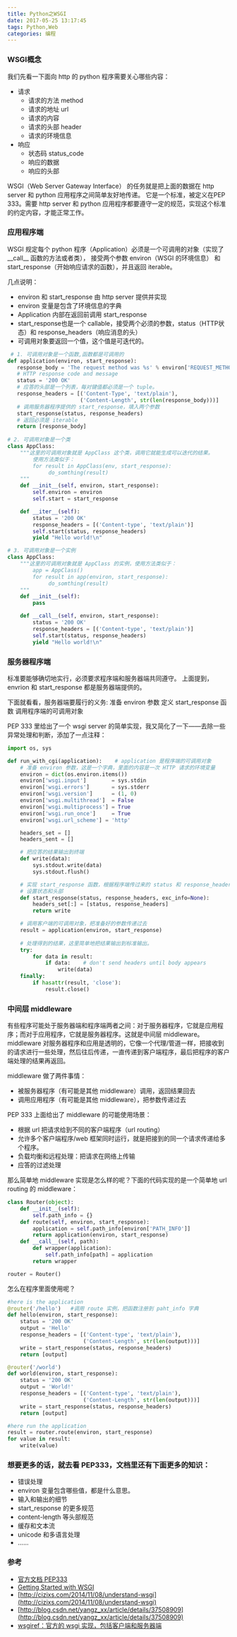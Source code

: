 ```yaml
---
title: Python之WSGI
date: 2017-05-25 13:17:45
tags: Python,Web
categories: 编程
---
```

### WSGI概念
我们先看一下面向 http 的 python 程序需要关心哪些内容：

* 请求
    * 请求的方法 method
    * 请求的地址 url
    * 请求的内容
    * 请求的头部 header
    * 请求的环境信息
* 响应
    * 状态码 status_code
    * 响应的数据
    * 响应的头部

WSGI（Web Server Gateway Interface） 的任务就是把上面的数据在 http server 和 python 应用程序之间简单友好地传递。
它是一个标准，被定义在PEP 333。需要 http server 和 python 应用程序都要遵守一定的规范，实现这个标准的约定内容，才能正常工作。

### 应用程序端
WSGI 规定每个 python 程序（Application）必须是一个可调用的对象（实现了\_\_call\_\_ 函数的方法或者类），
接受两个参数 environ（WSGI 的环境信息） 和 start_response（开始响应请求的函数），并且返回 iterable。

几点说明：
* environ 和 start_response 由 http server 提供并实现
* environ 变量是包含了环境信息的字典
* Application 内部在返回前调用 start_response
* start\_response也是一个 callable，接受两个必须的参数，status（HTTP状态）和 response\_headers（响应消息的头）
* 可调用对象要返回一个值，这个值是可迭代的。

```python
 # 1. 可调用对象是一个函数,函数都是可调用的
def application(environ, start_response):
   response_body = 'The request method was %s' % environ['REQUEST_METHOD']
   # HTTP response code and message
   status = '200 OK'
   # 应答的头部是一个列表，每对键值都必须是一个 tuple。
   response_headers = [('Content-Type', 'text/plain'),
                       ('Content-Length', str(len(response_body)))]
   # 调用服务器程序提供的 start_response，填入两个参数
   start_response(status, response_headers)
   # 返回必须是 iterable
   return [response_body]	
   
# 2. 可调用对象是一个类
class AppClass:
	"""这里的可调用对象就是 AppClass 这个类，调用它就能生成可以迭代的结果。
		使用方法类似于： 
		for result in AppClass(env, start_response):
		     do_somthing(result)
	"""
    def __init__(self, environ, start_response):
        self.environ = environ
        self.start = start_response

    def __iter__(self):
        status = '200 OK'
        response_headers = [('Content-type', 'text/plain')]
        self.start(status, response_headers)
        yield "Hello world!\n"

# 3. 可调用对象是一个实例 
class AppClass:
	"""这里的可调用对象就是 AppClass 的实例，使用方法类似于： 
		app = AppClass()
		for result in app(environ, start_response):
		     do_somthing(result)
	"""
    def __init__(self):
        pass

    def __call__(self, environ, start_response):
        status = '200 OK'
        response_headers = [('Content-type', 'text/plain')]
        self.start(status, response_headers)
        yield "Hello world!\n"
```

### 服务器程序端
标准要能够确切地实行，必须要求程序端和服务器端共同遵守。
上面提到， envrion 和 start_response 都是服务器端提供的。

下面就看看，服务器端要履行的义务:
准备 environ 参数
定义 start_response 函数
调用程序端的可调用对象

PEP 333 里给出了一个 wsgi server 的简单实现，我又简化了一下——去除一些异常处理和判断，添加了一点注释：
```python
import os, sys

def run_with_cgi(application):    # application 是程序端的可调用对象
	# 准备 environ 参数，这是一个字典，里面的内容是一次 HTTP 请求的环境变量
    environ = dict(os.environ.items())
    environ['wsgi.input']        = sys.stdin
    environ['wsgi.errors']       = sys.stderr
    environ['wsgi.version']      = (1, 0)
    environ['wsgi.multithread']  = False
    environ['wsgi.multiprocess'] = True
    environ['wsgi.run_once']     = True	        
    environ['wsgi.url_scheme'] = 'http'

    headers_set = []
    headers_sent = []

	# 把应答的结果输出到终端
    def write(data):
        sys.stdout.write(data)
        sys.stdout.flush()

	# 实现 start_response 函数，根据程序端传过来的 status 和 response_headers 参数，
	# 设置状态和头部
    def start_response(status, response_headers, exc_info=None):
        headers_set[:] = [status, response_headers]
      	return write

	# 调用客户端的可调用对象，把准备好的参数传递过去
    result = application(environ, start_response)
    
    # 处理得到的结果，这里简单地把结果输出到标准输出。
    try:
        for data in result:
            if data:    # don't send headers until body appears
                write(data)
    finally:
        if hasattr(result, 'close'):
            result.close()
```

### 中间层 middleware
有些程序可能处于服务器端和程序端两者之间：对于服务器程序，它就是应用程序；而对于应用程序，它就是服务器程序。这就是中间层 middleware。middleware 对服务器程序和应用是透明的，它像一个代理/管道一样，把接收到的请求进行一些处理，然后往后传递，一直传递到客户端程序，最后把程序的客户端处理的结果再返回。

middleware 做了两件事情：
* 被服务器程序（有可能是其他 middleware）调用，返回结果回去
* 调用应用程序（有可能是其他 middleware），把参数传递过去

PEP 333 上面给出了 middleware 的可能使用场景：
* 根据 url 把请求给到不同的客户端程序（url routing）
* 允许多个客户端程序/web 框架同时运行，就是把接到的同一个请求传递给多个程序。
* 负载均衡和远程处理：把请求在网络上传输
* 应答的过滤处理

那么简单地 middleware 实现是怎么样的呢？下面的代码实现的是一个简单地 url routing 的 middleware：
```python
class Router(object):
    def __init__(self):
        self.path_info = {}
    def route(self, environ, start_response):
        application = self.path_info[environ['PATH_INFO']]
        return application(environ, start_response)
    def __call__(self, path):
        def wrapper(application):
            self.path_info[path] = application
        return wrapper

router = Router()
```
怎么在程序里面使用呢？
```python
#here is the application
@router('/hello')	#调用 route 实例，把函数注册到 paht_info 字典
def hello(environ, start_response):
    status = '200 OK'
    output = 'Hello'
    response_headers = [('Content-type', 'text/plain'),
                        ('Content-Length', str(len(output)))]
    write = start_response(status, response_headers)
    return [output]

@router('/world')
def world(environ, start_response):
    status = '200 OK'
    output = 'World!'
    response_headers = [('Content-type', 'text/plain'),
                        ('Content-Length', str(len(output)))]
    write = start_response(status, response_headers)
    return [output]

#here run the application
result = router.route(environ, start_response)
for value in result: 
    write(value)
```

### 想要更多的话，就去看 PEP333，文档里还有下面更多的知识：
* 错误处理
* environ 变量包含哪些值，都是什么意思。
* 输入和输出的细节
* start_response 的更多规范
* content-length 等头部规范
* 缓存和文本流
* unicode 和多语言处理
* ……

### 参考
* [官方文档 PEP333](http://legacy.python.org/dev/peps/pep-0333/#rationale-and-goals)
* [Getting Started with WSGI](http://lucumr.pocoo.org/2007/5/21/getting-started-with-wsgi/)
* [http://cizixs.com/2014/11/08/understand-wsgi](http://cizixs.com/2014/11/08/understand-wsgi)
* [http://blog.csdn.net/yangz_xx/article/details/37508909](http://blog.csdn.net/yangz_xx/article/details/37508909)
* [wsgiref：官方的 wsgi 实现，包括客户端和服务器端](https://docs.python.org/2/library/wsgiref.html)